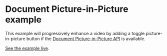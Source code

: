 # Document Picture-in-Picture example

This example will progressively enhance a video by adding a toggle picture-in-picture button if the [Document Picture-in-Picture API](http://developer.mozilla.org/en-US/docs/Web/API/Document_Picture-in-Picture_API/) is available.

[See the example live](https://mdn.github.io/dom-examples/document-picture-in-picture/).

